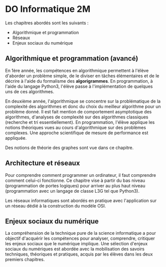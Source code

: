 # DO Informatique 2M

Les chapitres abordés sont les suivants :

- Algorithmique et programmation
- Réseaux
- Enjeux sociaux du numérique

## Algorithmique et programmation (avancé)

En 1ère année, les compétences en algorithmique permettent à l'élève d'aborder un problème simple, de le diviser en tâches élémentaires et de le décrire à l'aide du formalisme des **algorigrammes**. En programmation, à l'aide du langage Python3, l'élève passe à l'implémentation de quelques uns de ces algorithmes. 

En deuxième année, l'algorithmique se concentre sur la problématique de la complexité des algorithmes et donc du choix du meilleur algorithme pour un problème donné. Il est fait mention de comportement asymptotique des algorithmes, d'analyses de complexité sur des algorithmes classiques (recherche et tri essentiellement). En programmation, l'élève applique les notions théoriques vues au cours d'algorithmique sur des problèmes complexes. Une approche scientifique de mesure de performance est appliquée. 

Des notions de théorie des graphes sont vue dans ce chapitre.

## Architecture et réseaux

Pour comprendre comment programmer un ordinateur, il faut comprendre comment celui-ci fonctionne. Ce chapitre vise à partir du bas niveau (programmation de portes logiques) pour arriver au plus haut niveau (programmation avec un langage de classe L3G tel que Python3). 

Les réseaux informatiques sont abordés en pratique avec l'application sur un réseau dédié à la construction du modèle OSI. 

## Enjeux sociaux du numérique

La compréhension de la technique pure de la science informatique a pour objectif d'acquérir les compétences pour analyser, comprendre, critiquer les enjeux sociaux que le numérique implique. Une sélection d'enjeux sociaux du numériques est abordée avec la mobilisation des savoirs techniques, théoriques et pratiques, acquis par les élèves dans les deux premiers chapitres.

